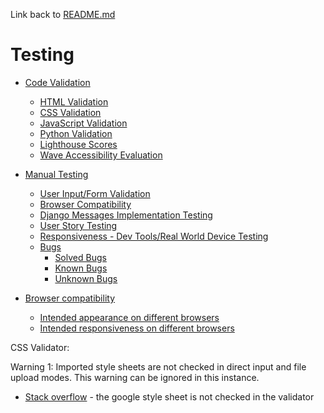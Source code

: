 Link back to [README.md](/README.md)
  
# Testing

- [Code Validation](#code-validation)
    - [HTML Validation](#html-validation)
    - [CSS Validation](#css-validation)
    - [JavaScript Validation](#javascript-validation)
    - [Python Validation](#python-validation)
    - [Lighthouse Scores](#lighthouse-scores)
    - [Wave Accessibility Evaluation](#wave-accessibility-evaluation)
- [Manual Testing](#manual-testing)
    - [User Input/Form Validation](#user-inputform-validation)
    - [Browser Compatibility](#browser-compatibility)
    - [Django Messages Implementation Testing](#django-messages-implementation-testing)
    - [User Story Testing](#user-story-testing)
    - [Responsiveness - Dev Tools/Real World Device Testing](#responsiveness---dev-toolsreal-world-device-testing)
  - [Bugs](#bugs)
    - [Solved Bugs](#solved-bugs)
    - [Known Bugs](#known-bugs)
    - [Unknown Bugs](#unknown-bugs)

- [Browser compatibility](#browser-compatibility)
   * [Intended appearance on different browsers](#intended-appearance-on-different-browsers)
   * [Intended responsiveness on different browsers](#intended-responsiveness-on-different-browsers)




CSS Validator:


Warning 1: Imported style sheets are not checked in direct input and file upload modes. This warning can be ignored in this instance.
- [Stack overflow](https://stackoverflow.com/questions/25946111/importing-css-is-ending-up-with-an-error) - the google style sheet is not checked in the validator